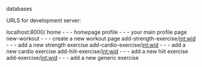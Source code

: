 databases


URLS for development server: 

localhost:8000/
	home - - - homepage 
	profile - - - your main profile page 
	new-workout - - - create a new workout page 
	add-strength-exercise/<int:wid> - - - add a new strength exercise 
	add-cardio-exercise/<int:wid> - - - add a new cardio exercise 
	add-hiit-exercise/<int:wid> - - - add a new hiit exercise 
	add-exercise/<int:wid> - - - add a new generic exercise

	